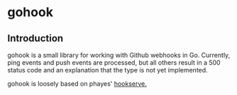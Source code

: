 # gohook
Introduction
---
gohook is a small library for working with Github webhooks in Go. Currently, ping events and push events are processed, but all others result in a 500 status code and an explanation that the type is not yet implemented.

gohook is loosely based on phayes' [hookserve.](https://github.com/phayes/hookserve)

